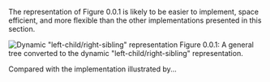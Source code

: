 The representation of Figure 0.0.1 is likely to be easier to implement, space efficient, and more flexible than the other implementations presented in this section.

![Dynamic "left-child/right-sibling" representation](Images/GenBin.png)
Figure 0.0.1: A general tree converted to the dynamic "left-child/right-sibling" representation.


Compared with the implementation illustrated by...